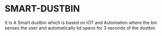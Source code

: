 # SMART-DUSTBIN
It Is A Smart dustbin which is based on IOT and Automation where the bin senses the user and automatically lid opens for 3 seconds of the dustbin
